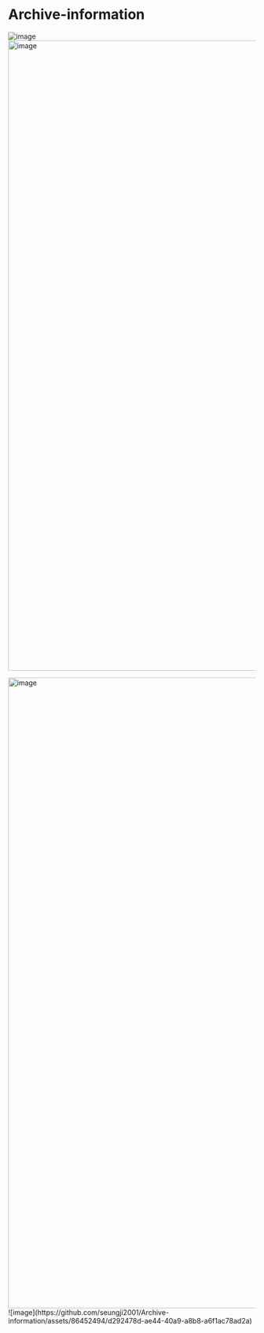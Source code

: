 # Archive-information
![image](https://github.com/seungji2001/Archive-information/assets/86452494/e768b4e3-aae8-4e97-8d76-b70d8ea02647)
<img width="1279" alt="image" src="https://github.com/seungji2001/Archive-information/assets/86452494/64fff96c-3378-474d-a67d-a9094777d889">

<img width="1280" alt="image" src="https://github.com/seungji2001/Archive-information/assets/86452494/6778fcf1-5d4f-4978-a3f5-7cc6b2e61c71">
![image](https://github.com/seungji2001/Archive-information/assets/86452494/d292478d-ae44-40a9-a8b8-a6f1ac78ad2a)
